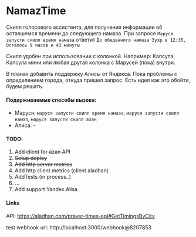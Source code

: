 # NamazTime
Скилл голосового ассистента, для получения информации об оставшемся времени до следующего намаза.
При запросе `Маруся запусти скилл время намаза` ответит `До обеденного намаза Зухр в 12:35, Осталось 9 часов и 43 минуты`

Скилл удобен при использовании с колонкой. 
Например: Капсула, Капсула мини или любая другая колонка с Марусей (пока) внутри.

В планах добавить поддержку Алисы от Яндекса.
Пока проблемы с определением города, откуда пришел запрос.
Есть идея как это обойти, будем решать.


#### Подерживаемые способы вызова:
- Маруся: `маруся запусти скилл время намаза`, `маруся запусти скилл намаз`, `маруся запусти скилл азан`
- Алиса: -

#### TODO:
1. ~~Add client for azan API~~
2. ~~Setup deploy~~
3. ~~Add http server metrics~~ 
4. Add http client metrics (client aladhan)
5. AddTests (in process..)
6. ...
7. Add support Yandex.Alisa


#### Links
API: https://aladhan.com/prayer-times-api#GetTimingsByCity

test webhook url: http://localhost:3000/webhook@8207853